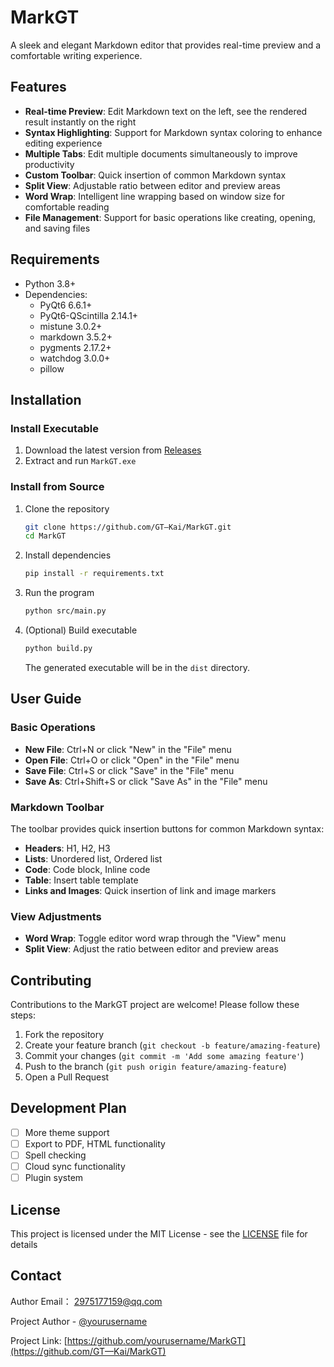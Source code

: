 # MarkGT

A sleek and elegant Markdown editor that provides real-time preview and a comfortable writing experience.

<div align="center">
  <!-- Project logo or screenshot can be added here -->
</div>

## Features

- **Real-time Preview**: Edit Markdown text on the left, see the rendered result instantly on the right
- **Syntax Highlighting**: Support for Markdown syntax coloring to enhance editing experience
- **Multiple Tabs**: Edit multiple documents simultaneously to improve productivity
- **Custom Toolbar**: Quick insertion of common Markdown syntax
- **Split View**: Adjustable ratio between editor and preview areas
- **Word Wrap**: Intelligent line wrapping based on window size for comfortable reading
- **File Management**: Support for basic operations like creating, opening, and saving files

## Requirements

- Python 3.8+
- Dependencies:
  - PyQt6 6.6.1+
  - PyQt6-QScintilla 2.14.1+
  - mistune 3.0.2+
  - markdown 3.5.2+
  - pygments 2.17.2+
  - watchdog 3.0.0+
  - pillow

## Installation

### Install Executable

1. Download the latest version from [Releases](https://github.com/GT—Kai/MarkGT/releases)
2. Extract and run `MarkGT.exe`

### Install from Source

1. Clone the repository
   ```bash
   git clone https://github.com/GT—Kai/MarkGT.git
   cd MarkGT
   ```

2. Install dependencies
   ```bash
   pip install -r requirements.txt
   ```

3. Run the program
   ```bash
   python src/main.py
   ```

4. (Optional) Build executable
   ```bash
   python build.py
   ```
   The generated executable will be in the `dist` directory.

## User Guide

### Basic Operations

- **New File**: Ctrl+N or click "New" in the "File" menu
- **Open File**: Ctrl+O or click "Open" in the "File" menu
- **Save File**: Ctrl+S or click "Save" in the "File" menu
- **Save As**: Ctrl+Shift+S or click "Save As" in the "File" menu

### Markdown Toolbar

The toolbar provides quick insertion buttons for common Markdown syntax:

- **Headers**: H1, H2, H3
- **Lists**: Unordered list, Ordered list
- **Code**: Code block, Inline code
- **Table**: Insert table template
- **Links and Images**: Quick insertion of link and image markers

### View Adjustments

- **Word Wrap**: Toggle editor word wrap through the "View" menu
- **Split View**: Adjust the ratio between editor and preview areas

## Contributing

Contributions to the MarkGT project are welcome! Please follow these steps:

1. Fork the repository
2. Create your feature branch (`git checkout -b feature/amazing-feature`)
3. Commit your changes (`git commit -m 'Add some amazing feature'`)
4. Push to the branch (`git push origin feature/amazing-feature`)
5. Open a Pull Request

## Development Plan

- [ ] More theme support
- [ ] Export to PDF, HTML functionality
- [ ] Spell checking
- [ ] Cloud sync functionality
- [ ] Plugin system

## License

This project is licensed under the MIT License - see the [LICENSE](LICENSE) file for details

## Contact

Author Email： 2975177159@qq.com

Project Author - [@yourusername](https://github.com/GT—Kai)

Project Link: [https://github.com/yourusername/MarkGT](https://github.com/GT—Kai/MarkGT) 
